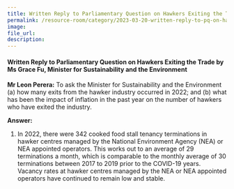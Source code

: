 ```yaml
---  
title: Written Reply to Parliamentary Question on Hawkers Exiting the Trade by Ms Grace Fu, Minister for Sustainability and the Environment
permalink: /resource-room/category/2023-03-20-written-reply-to-pq-on-hawkers-exit-trade
image:  
file_url:  
description:  
---  
```

#### Written Reply to Parliamentary Question on  Hawkers Exiting the Trade by Ms Grace Fu, Minister for Sustainability and the Environment

**Mr Leon Perera:** To ask the Minister for Sustainability and the Environment (a) how many exits from the hawker industry occurred in 2022; and (b) what has been the impact of inflation in the past year on the number of hawkers who have exited the industry.

**Answer:**

1. In 2022, there were 342 cooked food stall tenancy terminations in hawker centres managed by the National Environment Agency (NEA) or NEA appointed operators. This works out to an average of 29 terminations a month, which is comparable to the monthly average of 30 terminations between 2017 to 2019 prior to the COVID-19 years. Vacancy rates at hawker centres managed by the NEA or NEA appointed operators have continued to remain low and stable.
